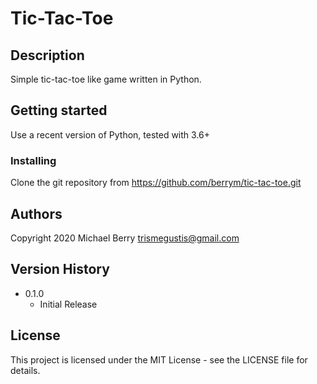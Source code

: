 # Tic-Tac-Toe

## Description

Simple tic-tac-toe like game written in Python.

## Getting started

Use a recent version of Python, tested with 3.6+

### Installing

Clone the git repository from https://github.com/berrym/tic-tac-toe.git

## Authors

Copyright 2020
Michael Berry <trismegustis@gmail.com>

## Version History
* 0.1.0
    * Initial Release

## License

This project is licensed under the MIT License - see the LICENSE file for details.
